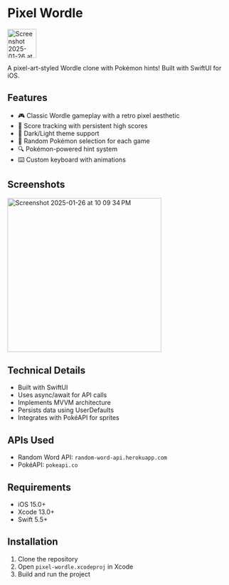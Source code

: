 # Pixel Wordle

<img width="65" alt="Screenshot 2025-01-26 at 9 53 59 PM" src="https://github.com/user-attachments/assets/27ad089c-a14f-4383-8e48-38ae013f81d2" />

A pixel-art-styled Wordle clone with Pokémon hints! Built with SwiftUI for iOS.

## Features

- 🎮 Classic Wordle gameplay with a retro pixel aesthetic
- 🎯 Score tracking with persistent high scores
- 🎨 Dark/Light theme support
- 🔄 Random Pokémon selection for each game
- 🔍 Pokémon-powered hint system
- ⌨️ Custom keyboard with animations

## Screenshots

<img width="346" alt="Screenshot 2025-01-26 at 10 09 34 PM" src="https://github.com/user-attachments/assets/083278b3-f290-47aa-b10a-07aaf1117245" />

## Technical Details

- Built with SwiftUI
- Uses async/await for API calls
- Implements MVVM architecture
- Persists data using UserDefaults
- Integrates with PokéAPI for sprites

## APIs Used

- Random Word API: `random-word-api.herokuapp.com`
- PokéAPI: `pokeapi.co`

## Requirements

- iOS 15.0+
- Xcode 13.0+
- Swift 5.5+

## Installation

1. Clone the repository
2. Open `pixel-wordle.xcodeproj` in Xcode
3. Build and run the project
